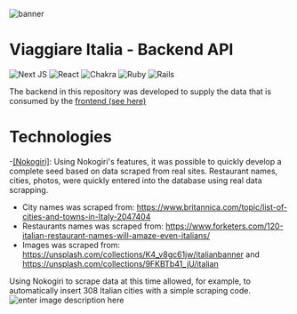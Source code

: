 
![banner](https://res.cloudinary.com/dloadb2bx/image/upload/v1655778021/ITALIA1_gnauwe.png)

# Viaggiare Italia - Backend API

 ![Next JS](https://img.shields.io/badge/Next-black?style=for-the-badge&logo=next.js&logoColor=white) ![React](https://img.shields.io/badge/react-%2320232a.svg?style=for-the-badge&logo=react&logoColor=%2361DAFB) ![Chakra](https://img.shields.io/badge/chakra-%234ED1C5.svg?style=for-the-badge&logo=chakraui&logoColor=white) ![Ruby](https://img.shields.io/badge/ruby-%23CC342D.svg?style=for-the-badge&logo=ruby&logoColor=white) ![Rails](https://img.shields.io/badge/rails-%23CC0000.svg?style=for-the-badge&logo=ruby-on-rails&logoColor=white)

The backend in this repository was developed to supply the data that is consumed by the [frontend (see here)](https://github.com/thiagohrcosta/Viaggiare-Italia)

# Technologies

-[\[Nokogiri\]](https://nokogiri.org/):  Using Nokogiri's features, it was possible to quickly develop a complete seed based on data scraped from real sites. Restaurant names, cities, photos, were quickly entered into the database using real data scrapping.
- City names was scraped from: https://www.britannica.com/topic/list-of-cities-and-towns-in-Italy-2047404
- Restaurants names was scraped from: https://www.forketers.com/120-italian-restaurant-names-will-amaze-even-italians/
- Images was scraped from: https://unsplash.com/collections/K4_v8gc61jw/italianbanner and https://unsplash.com/collections/9FKBTb41_jU/italian

Using Nokogiri to scrape data at this time allowed, for example, to automatically insert 308 Italian cities with a simple scraping code.
![enter image description here](https://res.cloudinary.com/dloadb2bx/image/upload/v1656182505/scrap2_z6gulh.png)
